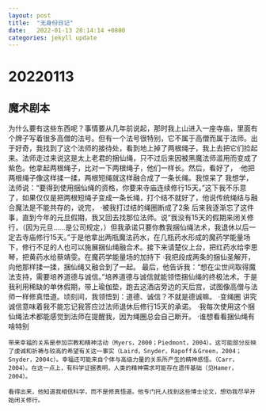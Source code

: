 ```yaml
---
layout: post
title:  "无身份日记"
date:   2022-01-13 20:14:14 +0800
categories: jekyll update
---
```


# 20220113

## 魔术剧本
为什么要有这些东西呢？事情要从几年前说起，那时我上山进入一座寺庙，里面有个牌子写着很多高僧的法号。但有一个法号很特别，它不属于高僧而属于法师。出于好奇，我找到了这个法师的接待处，看到地上掉了两根绳子，我上去把它们捡起来。法师走过来说这是太上老君的捆仙绳，只不过后来因被黑魔法师滥用而变成了紫色。他拿起两根绳子，比对一下两根绳子，他们一样长。然后，看好了，
·他把两根绳子像这样揉一揉，两根短绳就这样融合成了一条长绳。我惊呆了
我想学，法师说：“要得到使用捆仙绳的资格，你要来寺庙连续修行15天。”这下我不乐意了，如果仅仅是把两根短绳子变成一条长绳，打个结不就好了，他说传统绳结与融合魔法是不能共存的，说完，
·被我打过结的绳圈断成了2条
后来我逐渐忘了这件事，直到今年的元旦假期，我又回去找那位法师。说“我没有15天的假期来闭关修行，（因为元旦……是公司规定，）但我承诺只要你教我捆仙绳法术，我退休以后一定去寺庙修行15天。”于是他拿出两瓶魔法药水，在几瓶药水形成的魔药学能量场下，修行不足的人也可以施展捆仙绳融合术。接下来请楚仪上台，把红药水给李思琴，把黄药水给蔡靖雯。在魔药学能量场的加持下
·我把段成两条的捆仙圣解开，向他那样揉一揉，捆仙绳又融合到了一起。
最后，他告诉我：“想在尘世间取得魔法支持，需要培养道德与诚信。”培养道德与诚信就能领悟捆仙绳的终极法术。于是我利用稀缺的单休假期，带上瑜伽垫，跑去这酒店旁边的天后宫，试图像高僧与法师一样修真悟道。顷刻间，我领悟到：道德、诚信？不就是德诚嘛。
·变绳圈
讲究诚信意味着我不能忘记我答应过法师退休后修行15天的承诺。
·我每次使用这个捆仙绳法术都能感觉到法师在提醒我，因为绳圈总会自己断开。
·谁想看看捆仙绳有啥特别
```
带来幸福的关系是参加宗教和精神活动（Myers，2000；Piedmont，2004）。这可能部分反映了虔诚和祈祷与较高的希望有关这一事实（Laird，Snyder，Rapoff＆Green，2004；Snyder，2004c）。幸福还可能来自个体与高级力量的关系所产生的精神感悟。（Carr，2004）。在这一点上，有科学证据表明，人类的精神需求可能存在遗传基础（见Hamer，2004）。

看得出来，他知道我相信科学，而不是修真悟道。他专门托人找到这些博士论文，想劝我尽早开始闭关修行。
```
